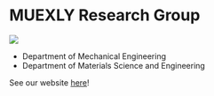 # MUEXLY Research Group

![](https://custom-icon-badges.demolab.com/badge/Clemson%20University-F96815?logo=rk19jy_large&logoColor=white)

- Department of Mechanical Engineering
- Department of Materials Science and Engineering

See our website [here](https://muexly.github.io)!
